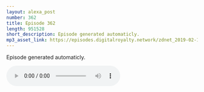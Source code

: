 ```yaml
---
layout: alexa_post
number: 362
title: Episode 362
length: 951528
short_description: Episode generated automaticly.
mp3_asset_link: https://episodes.digitalroyalty.network/zdnet_2019-02-11_01-00-05.mp3
---
```


Episode generated automaticly.

<audio controls>
    <source src="{{ page.mp3_asset_link }}" type="audio/mpeg">
</audio>